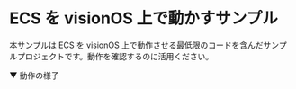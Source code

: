 # ECS を visionOS 上で動かすサンプル

本サンプルは ECS を visionOS 上で動作させる最低限のコードを含んだサンプルプロジェクトです。動作を確認するのに活用ください。

▼ 動作の様子

